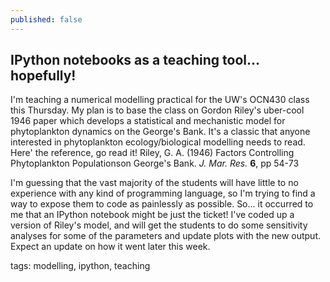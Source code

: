 ```yaml
---
published: false
---
```


## IPython notebooks as a teaching tool... hopefully!

I'm teaching a numerical modelling practical for the UW's OCN430 class this Thursday. My plan is to base the class on Gordon Riley's uber-cool 1946 paper which develops a statistical and mechanistic model for phytoplankton dynamics on the George's Bank. It's a classic that anyone interested in phytoplankton ecology/biological modelling needs to read. Here' the reference, go read it!
Riley, G. A. (1946) Factors Controlling Phytoplankton Populationson George's Bank. *J. Mar. Res.* **6**, pp 54-73

I'm guessing that the vast majority of the students will have little to no experience with any kind of programming language, so I'm trying to find a way to expose them to code as painlessly as possible. So... it occurred to me that an IPython notebook might be just the ticket! I've coded up a version of Riley's model, and will get the students to do some sensitivity analyses for some of the parameters and update plots with the new output. Expect an update on how it went later this week.

tags: modelling, ipython, teaching